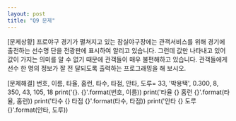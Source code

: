 ```yaml
---
layout: post
title: "Q9 문제"
---
```


[문제상황]
프로야구 경기가 펼쳐지고 있는 잠실야구장에는 관객서비스를 위해 경기에 출전하는 선수명
단을 전광판에 표시하여 알리고 있습니다. 그런데 값만 나타내고 있어 값이 가지는 의미를 알
수 없기 때문에 관객들이 매우 불편해하고 있습니다. 관객들에게 선수 한 명의 정보가 잘 전
달되도록 출력하는 프로그래밍을 해 보시오.

[문제해결]
번호, 이름, 타율, 홈런, 타수, 타점, 안타, 도루= 33, '박용택', 0.300, 8, 350, 43, 105, 18
print('{}. {}'.format(번호, 이름))
print('타율 {} 홈런 {}'.format(타율, 홈런))
print('타수 {} 타점 {}'.format(타수, 타점))
print('안타 {} 도루 {}'.format(안타, 도루))


